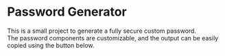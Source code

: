 # Password Generator

This is a small project to generate a fully secure custom password.  
The password components are customizable, and the output can be easily copied using the button below.  